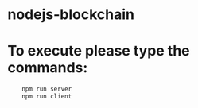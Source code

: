 # nodejs-blockchain

# To execute please type the commands:
``` bash 
    npm run server
    npm run client
```